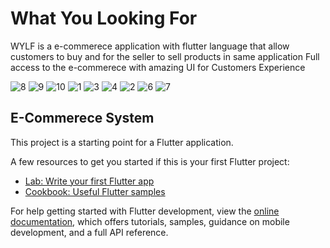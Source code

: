 # What You Looking For

WYLF is a e-commerece application with flutter language
that allow customers to buy and for the seller to sell products in same application
Full access to the e-commerece with amazing UI for Customers Experience

![8](https://github.com/abdelrahman-shehata99/WYLF-Commerce/assets/134742267/2dbdd9d3-de71-4545-bb52-c35d74edb615)
![9](https://github.com/abdelrahman-shehata99/WYLF-Commerce/assets/134742267/e6b01331-6575-47a1-9a26-1c50b77bf141)
![10](https://github.com/abdelrahman-shehata99/WYLF-Commerce/assets/134742267/e1a989fa-69cb-4f05-82e2-789f20c60629)
![1](https://github.com/abdelrahman-shehata99/WYLF-Commerce/assets/134742267/660980cb-7f24-4966-9b0b-2a927c31162b)
![3](https://github.com/abdelrahman-shehata99/WYLF-Commerce/assets/134742267/488ac6cd-4bfc-4193-be4a-33c34b327eab)
![4](https://github.com/abdelrahman-shehata99/WYLF-Commerce/assets/134742267/c21870fc-0a36-4caf-aa16-e8d887b88d84)
![2](https://github.com/abdelrahman-shehata99/WYLF-Commerce/assets/134742267/d68b1138-8a37-4ae4-9601-89e46ddfe2d5)
![6](https://github.com/abdelrahman-shehata99/WYLF-Commerce/assets/134742267/dda5e438-560c-4210-ab61-e2e399b2c861)
![7](https://github.com/abdelrahman-shehata99/WYLF-Commerce/assets/134742267/f80045b3-5ae3-490f-993e-f70509238b9f)

## E-Commerece System

This project is a starting point for a Flutter application.

A few resources to get you started if this is your first Flutter project:

- [Lab: Write your first Flutter app](https://docs.flutter.dev/get-started/codelab)
- [Cookbook: Useful Flutter samples](https://docs.flutter.dev/cookbook)

For help getting started with Flutter development, view the
[online documentation](https://docs.flutter.dev/), which offers tutorials,
samples, guidance on mobile development, and a full API reference.
